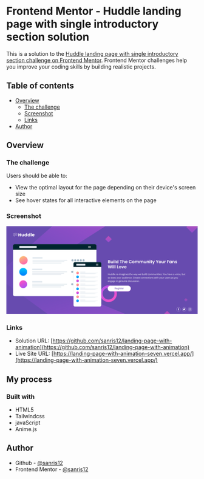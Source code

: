 # Frontend Mentor - Huddle landing page with single introductory section solution

This is a solution to the [Huddle landing page with single introductory section challenge on Frontend Mentor](https://www.frontendmentor.io/challenges/huddle-landing-page-with-a-single-introductory-section-B_2Wvxgi0). Frontend Mentor challenges help you improve your coding skills by building realistic projects.

## Table of contents

- [Overview](#overview)
  - [The challenge](#the-challenge)
  - [Screenshot](#screenshot)
  - [Links](#links)
- [Author](#author)



## Overview

### The challenge

Users should be able to:

- View the optimal layout for the page depending on their device's screen size
- See hover states for all interactive elements on the page

### Screenshot

![](./screenshot/sc.png)

### Links

- Solution URL: [https://github.com/sanris12/landing-page-with-animation](https://github.com/sanris12/landing-page-with-animation)
- Live Site URL: [https://landing-page-with-animation-seven.vercel.app/](https://landing-page-with-animation-seven.vercel.app/)

## My process

### Built with

- HTML5
- Tailwindcss
- javaScript
- Anime.js

## Author

- Github - [@sanris12](https://github.com/sanris12)
- Frontend Mentor - [@sanris12](https://www.frontendmentor.io/profile/sanris12)
